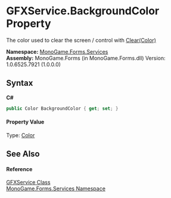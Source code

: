# GFXService.BackgroundColor Property 
 

The color used to clear the screen / control with <a href="http://msdn2.microsoft.com/en-us/library/ff433733" target="_blank">Clear(Color)</a>

**Namespace:**&nbsp;<a href="0e732159-5c83-72a0-ba31-6e6659d34a21">MonoGame.Forms.Services</a><br />**Assembly:**&nbsp;MonoGame.Forms (in MonoGame.Forms.dll) Version: 1.0.6525.7921 (1.0.0.0)

## Syntax

**C#**<br />
``` C#
public Color BackgroundColor { get; set; }
```


#### Property Value
Type: <a href="http://msdn2.microsoft.com/en-us/library/ff433751" target="_blank">Color</a>

## See Also


#### Reference
<a href="843019aa-13ba-6e12-701f-4f88fdd1092a">GFXService Class</a><br /><a href="0e732159-5c83-72a0-ba31-6e6659d34a21">MonoGame.Forms.Services Namespace</a><br />